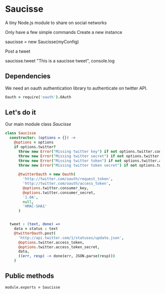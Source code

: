 Saucisse
========
A tiny Node.js module to share on social networks

Only have a few simple commands
Create a new instance 

saucisse = new Saucisse(myConfig)

Post a tweet

saucisse.tweet "This is a saucisse tweet", console.log



Dependencies
------------
We need an oauth authentication library to authenticate on twitter API.

```coffeescript
Oauth = require('oauth').OAuth
```

Let's do it
-----------
Our main module class *Saucisse*

```coffeescript
class Saucisse
  constructor: (options = {}) ->
    @options = options
    if options.twitter?
      throw new Error("Missing twitter key") if not options.twitter.consumer_key?
      throw new Error("Missing twitter secret") if not options.twitter.consumer_secret?
      throw new Error("Missing twitter token") if not options.twitter.access_token?
      throw new Error("Missing twitter token secret") if not options.twitter.access_token_secret?
      
      @twitterOauth = new Oauth(
        'http://twitter.com/oauth/request_token',
        'http://twitter.com/oauth/access_token',
        @options.twitter.consumer_key,
        @options.twitter.consumer_secret, 
        '1.0A',
        null,
        'HMAC-SHA1'
      )


  tweet : (text, done) =>
    data = status : text
    @twitterOauth.post(
      'http://api.twitter.com/1/statuses/update.json', 
      @options.twitter.access_token,
      @options.twitter.access_token_secret,
      data,
      ((err, resp) -> done(err, JSON.parse(resp)))
    )
```



Public methods
---------------

```coffeescript
module.exports = Saucisse
```

